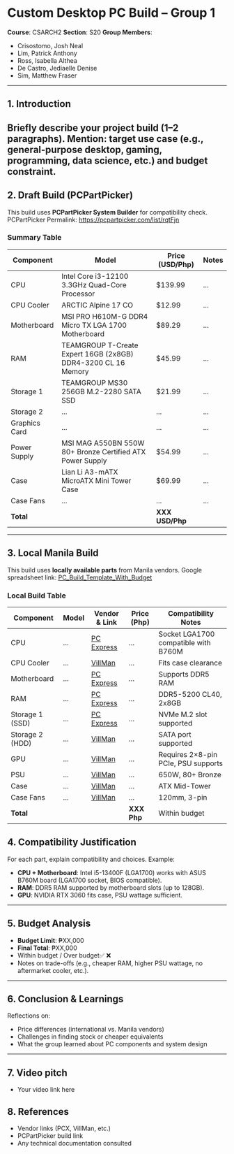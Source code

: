 # Custom Desktop PC Build – Group 1

**Course**: CSARCH2
**Section**: S20
**Group Members**:
- Crisostomo, Josh Neal
- Lim, Patrick Anthony
- Ross, Isabella Althea
- De Castro, Jediaelle Denise
- Sim, Matthew Fraser
---
## 1. Introduction
Briefly describe your project build (1–2 paragraphs).
Mention: target use case (e.g., general-purpose desktop, gaming, programming, data
science, etc.) and budget constraint.
---
## 2. Draft Build (PCPartPicker)
This build uses **PCPartPicker System Builder** for compatibility check.
PCPartPicker Permalink: https://pcpartpicker.com/list/rqtFjn
### Summary Table
| Component | Model | Price (USD/Php) | Notes |
|-----------------|-------|-----------------|-------|
| CPU | Intel Core i3-12100 3.3GHz Quad-Core Processor | $139.99 | ... |
| CPU Cooler | ARCTIC Alpine 17 CO | $12.99 | ... |
| Motherboard | MSI PRO H610M-G DDR4 Micro TX LGA 1700 Motherboard | $89.29 | ... |
| RAM | TEAMGROUP T-Create Expert 16GB (2x8GB) DDR4-3200 CL 16 Memory | $45.99 | ... |
| Storage 1 | TEAMGROUP MS30 256GB M.2-2280 SATA SSD | $21.99 | ... |
| Storage 2 | ... | ... | ... |
| Graphics Card | ... | ... | ... |
| Power Supply | MSI MAG A550BN 550W 80+ Bronze  Certified ATX Power Supply | $54.99 | ... |
| Case | Lian Li A3-mATX MicroATX Mini Tower Case | $69.99 | ... |
| Case Fans | ... | ... | ... |
| **Total** | | **XXX USD/Php** | |
---
## 3. Local Manila Build
This build uses **locally available parts** from Manila vendors.
Google spreadsheet link: [PC_Build_Template_With_Budget](https://docs.google.com/spreadsheets/d/15jZedLD7o_Gfmr0jKC2sMzixGadV74LwGvGNQ5sZwUE/edit?gid=533572080#gid=533572080)

### Local Build Table

| Component       | Model | Vendor & Link       | Price (Php) | Compatibility Notes                        |
|-----------------|-------|--------------------|-------------|-------------------------------------------|
| CPU             | ...   | [PC Express](link) | ...         | Socket LGA1700 compatible with B760M       |
| CPU Cooler      | ...   | [VillMan](link)    | ...         | Fits case clearance                        |
| Motherboard     | ...   | [PC Express](link) | ...         | Supports DDR5 RAM                          |
| RAM             | ...   | [PC Express](link) | ...         | DDR5-5200 CL40, 2x8GB                      |
| Storage 1 (SSD) | ...   | [PC Express](link) | ...         | NVMe M.2 slot supported                    |
| Storage 2 (HDD) | ...   | [VillMan](link)    | ...         | SATA port supported                        |
| GPU             | ...   | [VillMan](link)    | ...         | Requires 2×8-pin PCIe, PSU supports        |
| PSU             | ...   | [VillMan](link)    | ...         | 650W, 80+ Bronze                           |
| Case            | ...   | [VillMan](link)    | ...         | ATX Mid-Tower                              |
| Case Fans       | ...   | [VillMan](link)    | ...         | 120mm, 3-pin                               |
| **Total**       |       |                    | **XXX Php** | Within budget                              |

## 4. Compatibility Justification
For each part, explain compatibility and choices.
Example:
- **CPU + Motherboard**: Intel i5-13400F (LGA1700) works with ASUS B760M board
(LGA1700 socket, BIOS compatible).
- **RAM**: DDR5 RAM supported by motherboard slots (up to 128GB).
- **GPU**: NVIDIA RTX 3060 fits case, PSU wattage sufficient.
---
## 5. Budget Analysis
- **Budget Limit**: ₱XX,000
- **Final Total**: ₱XX,000
- Within budget / Over budget✅ ❌
- Notes on trade-offs (e.g., cheaper RAM, higher PSU wattage, no aftermarket
cooler, etc.).
---
## 6. Conclusion & Learnings
Reflections on:
- Price differences (international vs. Manila vendors)
- Challenges in finding stock or cheaper equivalents
- What the group learned about PC components and system design
---
## 7. Video pitch
- Your video link here
## 8. References
- Vendor links (PCX, VillMan, etc.)
- PCPartPicker build link
- Any technical documentation consulted
